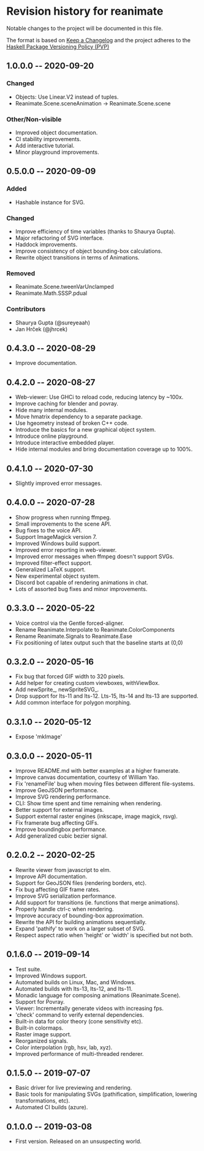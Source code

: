 # Revision history for reanimate

Notable changes to the project will be documented in this file.

The format is based on [Keep a Changelog](http://keepachangelog.com/) and the
project adheres to the [Haskell Package Versioning
Policy (PVP)](https://pvp.haskell.org)

## 1.0.0.0 -- 2020-09-20

### Changed

 * Objects: Use Linear.V2 instead of tuples.
 * Reanimate.Scene.sceneAnimation -> Reanimate.Scene.scene

### Other/Non-visible

 * Improved object documentation.
 * CI stability improvements.
 * Add interactive tutorial.
 * Minor playground improvements.

## 0.5.0.0 -- 2020-09-09

### Added

* Hashable instance for SVG.

### Changed

* Improve efficiency of time variables (thanks to Shaurya Gupta).
* Major refactoring of SVG interface.
* Haddock improvements.
* Improve consistency of object bounding-box calculations.
* Rewrite object transitions in terms of Animations.

### Removed

* Reanimate.Scene.tweenVarUnclamped
* Reanimate.Math.SSSP.pdual

### Contributors

 * Shaurya Gupta (@sureyeaah)
 * Jan Hrček (@jhrcek)

## 0.4.3.0 -- 2020-08-29

* Improve documentation.

## 0.4.2.0 -- 2020-08-27

* Web-viewer: Use GHCi to reload code, reducing latency by ~100x.
* Improve caching for blender and povray.
* Hide many internal modules.
* Move hmatrix dependency to a separate package.
* Use hgeometry instead of broken C++ code.
* Introduce the basics for a new graphical object system.
* Introduce online playground.
* Introduce interactive embedded player.
* Hide internal modules and bring documentation coverage up to 100%.

## 0.4.1.0 -- 2020-07-30

* Slightly improved error messages.

## 0.4.0.0 -- 2020-07-28

* Show progress when running ffmpeg.
* Small improvements to the scene API.
* Bug fixes to the voice API.
* Support ImageMagick version 7.
* Improved Windows build support.
* Improved error reporting in web-viewer.
* Improved error messages when ffmpeg doesn't support SVGs.
* Improved filter-effect support.
* Generalized LaTeX support.
* New experimental object system.
* Discord bot capable of rendering animations in chat.
* Lots of assorted bug fixes and minor improvements.

## 0.3.3.0 -- 2020-05-22

* Voice control via the Gentle forced-aligner.
* Rename Reanimate.Interpolate to Reanimate.ColorComponents
* Rename Reanimate.Signals to Reanimate.Ease
* Fix positioning of latex output such that the baseline starts at (0,0)

## 0.3.2.0 -- 2020-05-16

* Fix bug that forced GIF width to 320 pixels.
* Add helper for creating custom viewboxes, withViewBox.
* Add newSprite_, newSpriteSVG_.
* Drop support for lts-11 and lts-12. Lts-15, lts-14 and lts-13 are supported.
* Add common interface for polygon morphing.

## 0.3.1.0 -- 2020-05-12

* Expose 'mkImage'

## 0.3.0.0 -- 2020-05-11

* Improve README.md with better examples at a higher framerate.
* Improve canvas documentation, courtesy of William Yao.
* Fix 'renameFile' bug when moving files between different file-systems.
* Improve GeoJSON performance.
* Improve SVG rendering performance.
* CLI: Show time spent and time remaining when rendering.
* Better support for external images.
* Support external raster engines (inkscape, image magick, rsvg).
* Fix framerate bug affecting GIFs.
* Improve boundingbox performance.
* Add generalized cubic bezier signal.

## 0.2.0.2 -- 2020-02-25

* Rewrite viewer from javascript to elm.
* Improve API documentation.
* Support for GeoJSON files (rendering borders, etc).
* Fix bug affecting GIF frame rates.
* Improve SVG serialization performance.
* Add support for transitions (ie. functions that merge animations).
* Properly handle ctrl-c when rendering.
* Improve accuracy of bounding-box approximation.
* Rewrite the API for building animations sequentially.
* Expand 'pathify' to work on a larger subset of SVG.
* Respect aspect ratio when 'height' or 'width' is specified but not both.

## 0.1.6.0 -- 2019-09-14

* Test suite.
* Improved Windows support.
* Automated builds on Linux, Mac, and Windows.
* Automated builds with lts-13, lts-12, and lts-11.
* Monadic language for composing animations (Reanimate.Scene).
* Support for Povray.
* Viewer: Incrementally generate videos with increasing fps.
* 'check' command to verify external dependencies.
* Built-in data for color theory (cone sensitivity etc).
* Built-in colormaps.
* Raster image support.
* Reorganized signals.
* Color interpolation (rgb, hsv, lab, xyz).
* Improved performance of multi-threaded renderer.

## 0.1.5.0 -- 2019-07-07

* Basic driver for live previewing and rendering.
* Basic tools for manipulating SVGs (pathification, simplification, lowering
  transformations, etc).
* Automated CI builds (azure).

## 0.1.0.0 -- 2019-03-08

* First version. Released on an unsuspecting world.
